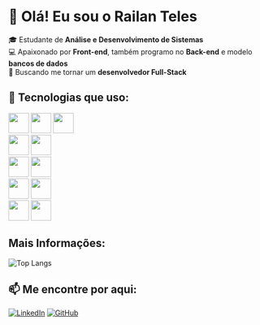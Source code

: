 # 👋 Olá! Eu sou o Railan Teles  
🎓 Estudante de **Análise e Desenvolvimento de Sistemas**  
💻 Apaixonado por **Front-end**, também programo no **Back-end** e modelo **bancos de dados**  
🚀 Buscando me tornar um **desenvolvedor Full-Stack**  

## 🚀 Tecnologias que uso:  
<div align="left"> 
  <img src="https://cdn.jsdelivr.net/gh/devicons/devicon/icons/html5/html5-original.svg" width="40" height="40"/> 
  <img src="https://cdn.jsdelivr.net/gh/devicons/devicon/icons/css3/css3-original.svg" width="40" height="40"/> 
  <img src="https://cdn.jsdelivr.net/gh/devicons/devicon/icons/javascript/javascript-original.svg" width="40" height="40"/> 
  <br/>
  <img src="https://cdn.jsdelivr.net/gh/devicons/devicon/icons/react/react-original.svg" width="40" height="40"/> 
  <img src="https://cdn.jsdelivr.net/gh/devicons/devicon/icons/nextjs/nextjs-original.svg" width="40" height="40"/> 
  <br/>
  <img src="https://cdn.jsdelivr.net/gh/devicons/devicon/icons/python/python-original.svg" width="40" height="40"/> 
  <img src="https://cdn.jsdelivr.net/gh/devicons/devicon/icons/java/java-original.svg" width="40" height="40"/> 
  <br/>
  <img src="https://cdn.jsdelivr.net/gh/devicons/devicon/icons/mysql/mysql-original.svg" width="40" height="40"/> 
  <img src="https://cdn.jsdelivr.net/gh/devicons/devicon/icons/postgresql/postgresql-original.svg" width="40" height="40"/> 
  <br/>
  <img src="https://cdn.jsdelivr.net/gh/devicons/devicon/icons/git/git-original.svg" width="40" height="40"/> 
  <img src="https://cdn.jsdelivr.net/gh/devicons/devicon/icons/vscode/vscode-original.svg" width="40" height="40"/> </div>

## Mais Informações:
![Top Langs](https://github-readme-stats.vercel.app/api/top-langs/?username=RailanTeles&layout=compact&langs_count=6&theme=radical)

## 📫 **Me encontre por aqui:**  
[![LinkedIn](https://img.shields.io/badge/LinkedIn-0077B5?style=for-the-badge&logo=linkedin&logoColor=white)](https://www.linkedin.com/in/railan-teles-9744b52a3/)     [![GitHub](https://img.shields.io/badge/GitHub-100000?style=for-the-badge&logo=github&logoColor=white)](https://github.com/RailanTeles)  

